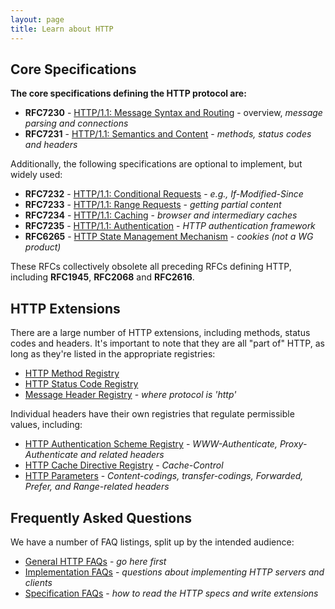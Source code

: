 ```yaml
---
layout: page
title: Learn about HTTP
---
```


## Core Specifications

**The core specifications defining the HTTP protocol are:**

 * **RFC7230** - [HTTP/1.1: Message Syntax and Routing](http://svn.tools.ietf.org/svn/wg/httpbis/specs/rfc7230.html) - overview, *message parsing and connections* 
 * **RFC7231** - [HTTP/1.1: Semantics and Content](http://svn.tools.ietf.org/svn/wg/httpbis/specs/rfc7231.html) - *methods, status codes and headers* 
 
Additionally, the following specifications are optional to implement, but widely used: 
 
 * **RFC7232** - [HTTP/1.1: Conditional Requests](http://svn.tools.ietf.org/svn/wg/httpbis/specs/rfc7232.html) - *e.g., If-Modified-Since*
 * **RFC7233** - [HTTP/1.1: Range Requests](http://svn.tools.ietf.org/svn/wg/httpbis/specs/rfc7233.html) - *getting partial content* 
 * **RFC7234** - [HTTP/1.1: Caching](http://svn.tools.ietf.org/svn/wg/httpbis/specs/rfc7234.html) - *browser and intermediary caches* 
 * **RFC7235** - [HTTP/1.1: Authentication](http://svn.tools.ietf.org/svn/wg/httpbis/specs/rfc7235.html) - *HTTP authentication framework* 
 * **RFC6265** - [HTTP State Management Mechanism](http://tools.ietf.org/html/rfc6265) - *cookies (not a WG product)*
 
These RFCs collectively obsolete all preceding RFCs defining HTTP, including **RFC1945**, **RFC2068** and **RFC2616**.


## HTTP Extensions

There are a large number of HTTP extensions, including methods, status codes and headers. It's important to note that they are all "part of" HTTP, as long as they're listed in the appropriate registries:

* [HTTP Method Registry](http://www.iana.org/assignments/http-methods/)
* [HTTP Status Code Registry](http://www.iana.org/assignments/http-status-codes/)
* [Message Header Registry](http://www.iana.org/assignments/message-headers/) - *where protocol is 'http'*

Individual headers have their own registries that regulate permissible values, including:

* [HTTP Authentication Scheme Registry](http://www.iana.org/assignments/http-authschemes/) - *WWW-Authenticate, Proxy-Authenticate and related headers*
* [HTTP Cache Directive Registry](http://www.iana.org/assignments/http-cache-directives/) - *Cache-Control*
* [HTTP Parameters](http://www.iana.org/assignments/http-parameters/) - *Content-codings, transfer-codings, Forwarded, Prefer, and Range-related headers*



## Frequently Asked Questions

We have a number of FAQ listings, split up by the intended audience:

* [General HTTP FAQs](faq/) - *go here first*
* [Implementation FAQs](faq_dev/) - *questions about implementing HTTP servers and clients*
* [Specification FAQs](faq_spec/) - *how to read the HTTP specs and write extensions*
